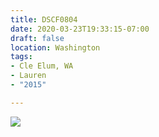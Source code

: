 ```yaml
---
title: DSCF0804
date: 2020-03-23T19:33:15-07:00
draft: false
location: Washington
tags:
- Cle Elum, WA
- Lauren
- "2015"

---
```

![](https://d17enza3bfujl8.cloudfront.net/DSCF0804.jpg)
